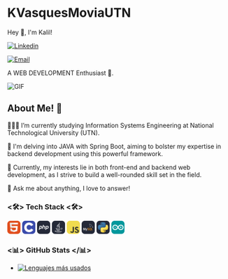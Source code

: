# KVasquesMoviaUTN

Hey 👋, I'm Kalil!

[![Linkedin](https://img.shields.io/badge/-Linkedin-blue?style=flat-square&logo=Linkedin&logoColor=white&link=https://www.linkedin.com/in/kalil-vasques-movia/)](https://www.linkedin.com/in/kalil-vasques-movia/)

[![Email](https://img.shields.io/badge/-Email-red?style=flat-square&logo=Gmail&logoColor=white&link=mailto:kalilvasquesmovia@gmail.com)](mailto:kalilvasquesmovia@gmail.com)

A WEB DEVELOPMENT Enthusiast 🚀.

![GIF](link-to-your-gif)

## About Me! 🙌

👨🏽‍💻 I’m currently studying Information Systems Engineering at National Technological University (UTN).

🌱 I'm delving into JAVA with Spring Boot, aiming to bolster my expertise in backend development using this powerful framework.

🤔 Currently, my interests lie in both front-end and backend web development, as I strive to build a well-rounded skill set in the field.

💬 Ask me about anything, I love to answer!

### <🛠> Tech Stack <🛠>
<img src="https://raw.githubusercontent.com/tandpfun/skill-icons/main/icons/HTML.svg" alt="HTML" width="30" height="30">
<img src="https://raw.githubusercontent.com/tandpfun/skill-icons/main/icons/C.svg" alt="C" width="30" height="30">
<img src="https://raw.githubusercontent.com/tandpfun/skill-icons/main/icons/PHP-Dark.svg" alt="PHP" width="30" height="30">
<img src="https://raw.githubusercontent.com/tandpfun/skill-icons/main/icons/Java-Dark.svg" alt="Java" width="30" height="30">
<img src="https://raw.githubusercontent.com/tandpfun/skill-icons/main/icons/JavaScript.svg" alt="JavaScript" width="30" height="30">
<img src="https://raw.githubusercontent.com/tandpfun/skill-icons/main/icons/MySQL-Dark.svg" alt="SQL" width="30" height="30">
<img src="https://raw.githubusercontent.com/tandpfun/skill-icons/main/icons/Python-Dark.svg" alt="Python" width="30" height="30">
<img src="https://raw.githubusercontent.com/tandpfun/skill-icons/main/icons/Arduino.svg" alt="Arduino" width="30" height="30">

### <📊> GitHub Stats </📊>
- [![Lenguajes más usados](https://github-readme-stats.vercel.app/api/top-langs/?username=KVasquesMoviaUTN&layout=compact&theme=dark&border_color=00cc00)](https://github.com/KVasquesMoviaUTN)


<!--
**KVasquesMoviaUTN/KVasquesMoviaUTN** is a ✨ _special_ ✨ repository because its `README.md` (this file) appears on your GitHub profile.

Here are some ideas to get you started:

- 🔭 I’m currently working on ...
- 🌱 I’m currently learning ...
- 👯 I’m looking to collaborate on ...
- 🤔 I’m looking for help with ...
- 💬 Ask me about ...
- 📫 How to reach me: ...
- 😄 Pronouns: ...
- ⚡ Fun fact: ...
-->
